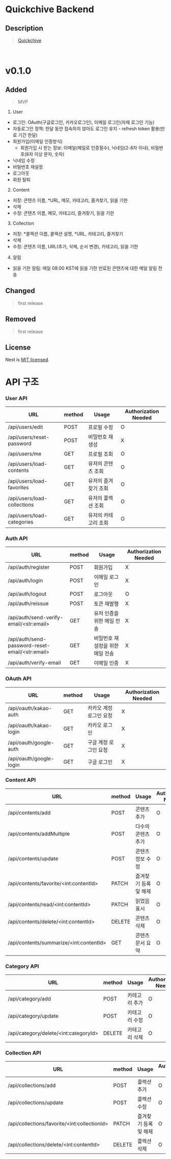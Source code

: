 # Quickchive Backend

## Description

> [Quickchive](https://quickchive.swygbro.com/)

<br>

# v0.1.0

## Added

> MVP

1. User

- 로그인: OAuth(구글로그인, 카카오로그인), 이메일 로그인(자체 로그인 기능)
- 자동로그인 정책: 한달 동안 접속하지 않아도 로그인 유지 - refresh token 활용(만료 기간 한달)
- 회원가입(이메일 인증방식)
  - 회원가입 시 받는 정보: 이메일(메일로 인증필수), 닉네임(2-8자 이내), 비밀번호(8자 이상 문자, 숫자)
- 닉네임 수정
- 비밀번호 재설정
- 로그아웃
- 회원 탈퇴

2. Content

- 저장: 콘텐츠 이름, \*URL, 메모, 카테고리, 즐겨찾기, 읽을 기한
- 삭제
- 수정: 콘텐츠 이름, 메모, 카테고리, 즐겨찾기, 읽을 기한

3. Collection

- 저장: *콜렉션 이름, 콜렉션 설명, *URL, 카테고리, 즐겨찾기
- 삭제
- 수정: 콘텐츠 이름, URL(추가, 삭제, 순서 변경), 카테고리, 읽을 기한

4. 알림

- 읽을 기한 알림: 매일 08:00 KST에 읽을 기한 만료된 콘텐츠에 대한 메일 알림 전송

## Changed

> first release

## Removed

> first release

## License

Nest is [MIT licensed](LICENSE).

# API 구조

### User API

| URL                         | method | Usage                | Authorization Needed |
| --------------------------- | ------ | -------------------- | -------------------- |
| /api/users/edit             | POST   | 프로필 수정          | O                    |
| /api/users/reset-password   | POST   | 비밀번호 재생성      | X                    |
| /api/users/me               | GET    | 프로필 조회          | O                    |
| /api/users/load-contents    | GET    | 유저의 콘텐츠 조회   | O                    |
| /api/users/load-favorites   | GET    | 유저의 즐겨찾기 조회 | O                    |
| /api/users/load-collections | GET    | 유저의 콜렉션 조회   | O                    |
| /api/users/load-categories  | GET    | 유저의 카테고리 조회 | O                    |

### Auth API

| URL                                               | method | Usage                            | Authorization Needed |
| ------------------------------------------------- | ------ | -------------------------------- | -------------------- |
| /api/auth/register                                | POST   | 회원가입                         | X                    |
| /api/auth/login                                   | POST   | 이메일 로그인                    | X                    |
| /api/auth/logout                                  | POST   | 로그아웃                         | O                    |
| /api/auth/reissue                                 | POST   | 토큰 재발행                      | X                    |
| /api/auth/send-verify-email/\<str:email\>         | GET    | 유저 인증을 위한 메일 전송       | X                    |
| /api/auth/send-password-reset-email/\<str:email\> | GET    | 비밀번호 재설정을 위한 메일 전송 | X                    |
| /api/auth/verify-email                            | GET    | 이메일 인증                      | X                    |

### OAuth API

| URL                     | method | Usage                   | Authorization Needed |
| ----------------------- | ------ | ----------------------- | -------------------- |
| /api/oauth/kakao-auth   | GET    | 카카오 계정 로그인 요청 | X                    |
| /api/oauth/kakao-login  | GET    | 카카오 로그인           | X                    |
| /api/oauth/google-auth  | GET    | 구글 계정 로그인 요청   | X                    |
| /api/oauth/google-login | GET    | 구글 로그인             | X                    |

### Content API

| URL                                      | method | Usage                 | Authorization Needed |
| ---------------------------------------- | ------ | --------------------- | -------------------- |
| /api/contents/add                        | POST   | 콘텐츠 추가           | O                    |
| /api/contents/addMultiple                | POST   | 다수의 콘텐츠 추가    | O                    |
| /api/contents/update                     | POST   | 콘텐츠 정보 수정      | O                    |
| /api/contents/favorite/\<int:contentId>  | PATCH  | 즐겨찾기 등록 및 해제 | O                    |
| /api/contents/read/\<int:contentId>      | PATCH  | 읽었음 표시           | O                    |
| /api/contents/delete/\<int:contentId>    | DELETE | 콘텐츠 삭제           | O                    |
| /api/contents/summarize/\<int:contentId> | GET    | 콘텐츠 문서 요약      | O                    |

### Category API

| URL                                    | method | Usage         | Authorization Needed |
| -------------------------------------- | ------ | ------------- | -------------------- |
| /api/category/add                      | POST   | 카테고리 추가 | O                    |
| /api/category/update                   | POST   | 카테고리 수정 | O                    |
| /api/category/delete/\<int:categoryId> | DELETE | 카테고리 삭제 | O                    |

### Collection API

| URL                                           | method | Usage                 | Authorization Needed |
| --------------------------------------------- | ------ | --------------------- | -------------------- |
| /api/collections/add                          | POST   | 콜렉션 추가           | O                    |
| /api/collections/update                       | POST   | 콜렉션 수정           | O                    |
| /api/collections/favorite/\<int:collectionId> | PATCH  | 즐겨찾기 등록 및 해제 | O                    |
| /api/collections/delete/\<int:contentId>      | DELETE | 콜렉션 삭제           | O                    |
